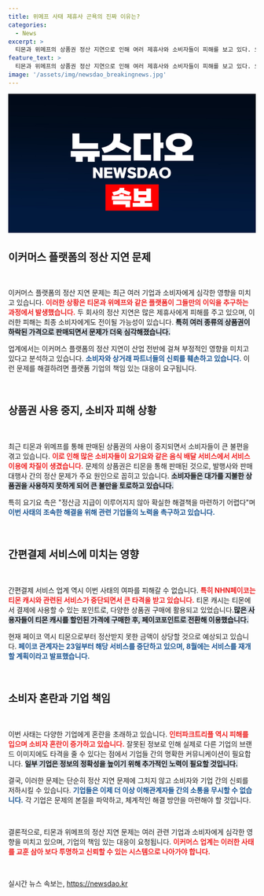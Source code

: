 ```yaml
---
title: 위메프 사태 제휴사 곤욕의 진짜 이유는?
categories:
  - News
excerpt: >
  티몬과 위메프의 상품권 정산 지연으로 인해 여러 제휴사와 소비자들이 피해를 보고 있다. 요기요는 상품권 사용 중지로 서비스 차질을 겪고 있으며, NHN페이코 역시 티몬캐시 전환 중단으로 큰 타격을 입었다. 전문가들은 이 사태가 더욱 확대될 것으로 경고하고 있다.
feature_text: >
  티몬과 위메프의 상품권 정산 지연으로 인해 여러 제휴사와 소비자들이 피해를 보고 있다. 요기요는 상품권 사용 중지로 서비스 차질을 겪고 있으며, NHN페이코 역시 티몬캐시 전환 중단으로 큰 타격을 입었다. 전문가들은 이 사태가 더욱 확대될 것으로 경고하고 있다.
image: '/assets/img/newsdao_breakingnews.jpg'
---
```


<p><img src="/assets/img/newsdao_breakingnews.jpg" alt="koreaapp 속보" /></p>

<h2 data-ke-size="size26">이커머스 플랫폼의 정산 지연 문제</h2>

<p data-ke-size="size16">&nbsp;</p>

<p>이커머스 플랫폼의 정산 지연 문제는 최근 여러 기업과 소비자에게 심각한 영향을 미치고 있습니다. <b><span style="color: #ee2323;">이러한 상황은 티몬과 위메프와 같은 플랫폼이 그들만의 이익을 추구하는 과정에서 발생했습니다.</span></b> 두 회사의 정산 지연은 많은 제휴사에게 피해를 주고 있으며, 이러한 피해는 최종 소비자에게도 전이될 가능성이 있습니다. <b><span style="background-color: #21538527;">특히 여러 종류의 상품권이 하락된 가격으로 판매되면서 문제가 더욱 심각해졌습니다.</span></b> </p>

<p>업계에서는 이커머스 플랫폼의 정산 지연이 산업 전반에 걸쳐 부정적인 영향을 미치고 있다고 분석하고 있습니다. <b><span style="color: #1a5490;">소비자와 상거래 파트너들의 신뢰를 훼손하고 있습니다.</span></b> 이런 문제를 해결하려면 플랫폼 기업의 책임 있는 대응이 요구됩니다.</p>

<p data-ke-size="size16">&nbsp;</p>

<h2 data-ke-size="size26">상품권 사용 중지, 소비자 피해 상황</h2>

<p data-ke-size="size16">&nbsp;</p>

<p>최근 티몬과 위메프를 통해 판매된 상품권의 사용이 중지되면서 소비자들이 큰 불편을 겪고 있습니다. <b><span style="color: #ee2323;">이로 인해 많은 소비자들이 요기요와 같은 음식 배달 서비스에서 서비스 이용에 차질이 생겼습니다.</span></b> 문제의 상품권은 티몬을 통해 판매된 것으로, 발행사와 판매 대행사 간의 정산 문제가 주요 원인으로 꼽히고 있습니다. <b><span style="background-color: #21538527;">소비자들은 대가를 지불한 상품권을 사용하지 못하게 되어 큰 불만을 토로하고 있습니다.</span></b> </p>

<p>특히 요기요 측은 "정산금 지급이 이루어지지 않아 확실한 해결책을 마련하기 어렵다"며 <b><span style="color: #1a5490;">이번 사태의 조속한 해결을 위해 관련 기업들의 노력을 촉구하고 있습니다.</span></b> </p>

<p data-ke-size="size16">&nbsp;</p>

<h2 data-ke-size="size26">간편결제 서비스에 미치는 영향</h2>

<p data-ke-size="size16">&nbsp;</p>

<p>간편결제 서비스 업계 역시 이번 사태의 여파를 피해갈 수 없습니다. <b><span style="color: #ee2323;">특히 NHN페이코는 티몬 캐시와 관련된 서비스가 중단되면서 큰 타격을 받고 있습니다.</span></b> 티몬 캐시는 티몬에서 결제에 사용할 수 있는 포인트로, 다양한 상품권 구매에 활용되고 있었습니다.<b><span style="background-color: #21538527;">많은 사용자들이 티몬 캐시를 할인된 가격에 구매한 후, 페이코포인트로 전환해 이용했습니다.</span></b> </p>

<p>현재 페이코 역시 티몬으로부터 정산받지 못한 금액이 상당할 것으로 예상되고 있습니다. <b><span style="color: #1a5490;">페이코 관계자는 23일부터 해당 서비스를 중단하고 있으며, 8월에는 서비스를 재개할 계획이라고 발표했습니다.</span></b> </p>

<p data-ke-size="size16">&nbsp;</p>

<h2 data-ke-size="size26">소비자 혼란과 기업 책임</h2>

<p data-ke-size="size16">&nbsp;</p>

<p>이번 사태는 다양한 기업에게 혼란을 초래하고 있습니다. <b><span style="color: #ee2323;">인터파크트리플 역시 피해를 입으며 소비자 혼란이 증가하고 있습니다.</span></b> 잘못된 정보로 인해 실제로 다른 기업의 브랜드 이미지에도 타격을 줄 수 있다는 점에서 기업들 간의 명확한 커뮤니케이션이 필요합니다. <b><span style="background-color: #21538527;">일부 기업은 정보의 정확성을 높이기 위해 추가적인 노력이 필요할 것입니다.</span></b> </p>

<p>결국, 이러한 문제는 단순히 정산 지연 문제에 그치지 않고 소비자와 기업 간의 신뢰를 저하시킬 수 있습니다. <b><span style="color: #1a5490;">기업들은 이제 더 이상 이해관계자들 간의 소통을 무시할 수 없습니다.</span></b> 각 기업은 문제의 본질을 파악하고, 체계적인 해결 방안을 마련해야 할 것입니다. </p>

<p data-ke-size="size16">&nbsp;</p>

<p>결론적으로, 티몬과 위메프의 정산 지연 문제는 여러 관련 기업과 소비자에게 심각한 영향을 미치고 있으며, 기업의 책임 있는 대응이 요청됩니다. <b><span style="color: #ee2323;">이커머스 업계는 이러한 사태를 교훈 삼아 보다 투명하고 신뢰할 수 있는 시스템으로 나아가야 합니다.</span></b> </p>

<p data-ke-size="size16">&nbsp;</p>
실시간 뉴스 속보는, <a href="https://newsdao.kr" rel="dofollow">https://newsdao.kr</a>


